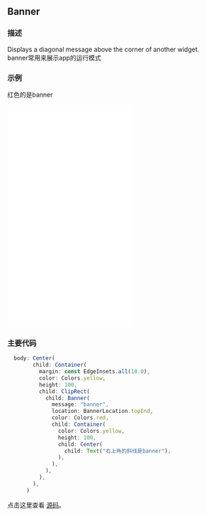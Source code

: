 ## Banner

### 描述
Displays a diagonal message above the corner of another widget.  
banner常用来展示app的运行模式

### 示例  
红色的是banner
<iframe src="./web/index.html" width="280px" height="500px" frameborder="0" scrolling="no"></iframe>

### 主要代码
```javascript
  body: Center(
        child: Container(
          margin: const EdgeInsets.all(10.0),
          color: Colors.yellow,
          height: 100,
          child: ClipRect(
            child: Banner(
              message: "banner",
              location: BannerLocation.topEnd,
              color: Colors.red,
              child: Container(
                color: Colors.yellow,
                height: 100,
                child: Center(
                  child: Text("右上角的斜线是banner"),
                ),
              ),
            ),
          ),
        ),
      )
```

点击这里查看 [源码](./web/main.dart)。

